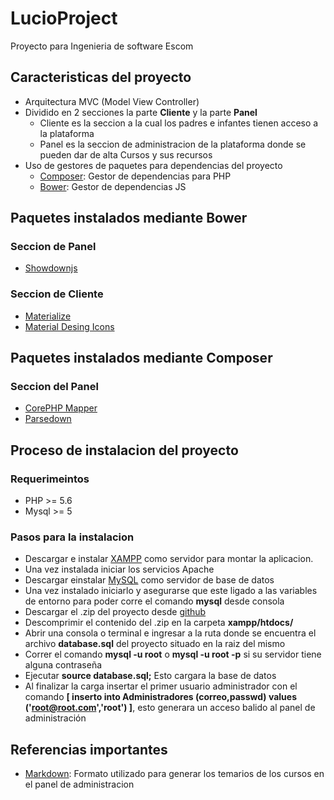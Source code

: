 # LucioProject
Proyecto para Ingenieria de software Escom

## Caracteristicas del proyecto
* Arquitectura MVC (Model View Controller)
* Dividido en 2 secciones la parte **Cliente** y la parte **Panel** 
  * Cliente es la seccion a la cual los padres e infantes tienen acceso a la plataforma
  * Panel es la seccion de administracion de la plataforma donde se pueden dar de alta Cursos y sus recursos
* Uso de gestores de paquetes para dependencias del proyecto
  * [Composer](https://getcomposer.org/): Gestor de dependencias para PHP
  * [Bower](http://bower.io/): Gestor de dependencias JS

## Paquetes instalados mediante Bower

### Seccion de Panel
* [Showdownjs](https://github.com/showdownjs/showdown)

### Seccion de Cliente
* [Materialize](http://materializecss.com/)
* [Material Desing Icons](https://design.google.com/icons/)

## Paquetes instalados mediante Composer

### Seccion del Panel
* [CorePHP Mapper](https://github.com/danteay/CorePHPMapper)
* [Parsedown](https://github.com/erusev/parsedown)

## Proceso de instalacion del proyecto

### Requerimeintos
* PHP >= 5.6
* Mysql >= 5

### Pasos para la instalacion
* Descargar e instalar [XAMPP](https://www.apachefriends.org/es/index.html) como servidor para montar la aplicacion.
* Una vez instalada iniciar los servicios Apache
* Descargar einstalar [MySQL](https://www.mysql.com/) como servidor de base de datos
* Una vez instalado iniciarlo y asegurarse que este ligado a las variables de entorno para poder corre el comando **mysql** desde consola
* Descargar el .zip del proyecto desde [github](https://github.com/danteay/LucioProject) 
* Descomprimir el contenido del .zip en la carpeta **xampp/htdocs/**
* Abrir una consola o terminal e ingresar a la ruta donde se encuentra el archivo **database.sql** del proyecto situado en la raiz del mismo
* Correr el comando **mysql -u root** o **mysql -u root -p** si su servidor tiene alguna contraseña
* Ejecutar **source database.sql;** Esto cargara la base de datos
* Al finalizar la carga insertar el primer usuario administrador con el comando **[ inserto into Administradores (correo,passwd) values ('root@root.com','root') ]**, esto generara un acceso balido al panel de administración

## Referencias importantes
* [Markdown](https://github.com/adam-p/markdown-here/wiki/Markdown-Cheatsheet): Formato utilizado para generar los temarios de los cursos en el panel de administracion
